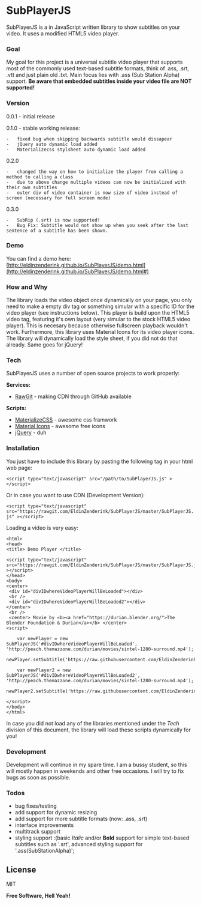 # SubPlayerJS

SubPlayerJS is a in JavaScript written library to show subtitles on your video. It uses a modified HTML5 video player. 

### Goal
My goal for this project is a universal subtitle video player that supports most of the commonly used text-based subtitle formats, think of .ass, .srt, .vtt and just plain old .txt. Main focus lies with .ass (Sub Station Alpha) support. **Be aware that embedded subtitles inside your video file are NOT supported!**

### Version
0.0.1 - initial release

0.1.0 - stable working release:

    -   fixed bug when skipping backwards subtitle would dissapear
    -   jQuery auto dynamic load added
    -   Materializecss stylsheet auto dynamic load added

0.2.0

    -   changed the way on how to initialize the player from calling a method to calling a class
    -   due to above change multiple videos can now be initialized with their own subtitles
    -   outer div of video container is now size of video instead of screen (necessary for full screen mode)

0.3.0

    -   SubRip (.srt) is now supported!
    -   Bug Fix: Subtitle would not show up when you seek after the last sentence of a subtitle has been shown. 

### Demo
You can find a demo here: [http://eldinzenderink.github.io/SubPlayerJS/demo.html](http://eldinzenderink.github.io/SubPlayerJS/demo.html#)

### How and Why
The library loads the video object once dynamically on your page, you only need to make a empty div tag or something simular with a specific ID for the video player (see instructions below). This player is build upon the HTML5 video tag, featuring it's own layout (very simular to the stock HTML5 video player). This is necesary because otherwise fullscreen playback wouldn't work. Furthermore, this library uses Material Icons for its video player icons. The library will dynamically load the style sheet, if you did not do that already. Same goes for jQuery!

### Tech

SubPlayerJS uses a number of open source projects to work properly:

**Services:**
* [RawGit](https://rawgit.com/) - making CDN through GitHub available

**Scripts:**
* [MaterializeCSS](http://materializecss.com/) - awesome css framwork
* [Material Icons](https://design.google.com/icons/) - awesome free icons
* [jQuery](https://jquery.com/) - duh


### Installation

You just have to include this library by pasting the following tag in your html web page:

`<script type="text/javascript" src="/path/to/SubPlayerJS.js" ></script>`

Or in case you want to use CDN (Development Version):

`<script type="text/javascript" src="https://rawgit.com/EldinZenderink/SubPlayerJS/master/SubPlayerJS.js" ></script>`

Loading a video is very easy:

```
<html>
<head>
<title> Demo Player </title>

<script type="text/javascript" src="https://rawgit.com/EldinZenderink/SubPlayerJS/master/SubPlayerJS.js" ></script>
</head>
<body>
<center>
 <div id="divIDwhereVideoPlayerWillBeLoaded"></div> 
 <br />
 <div id="divIDwhereVideoPlayerWillBeLoaded2"></div> 
</center>
 <br />
 <center> Movie by <b><a href="https://durian.blender.org/">The Blender Foundation & Durian</a></b> </center>
<script>

	var newPlayer = new SubPlayerJS('#divIDwhereVideoPlayerWillBeLoaded', 'http://peach.themazzone.com/durian/movies/sintel-1280-surround.mp4');
	newPlayer.setSubtitle('https://raw.githubusercontent.com/EldinZenderink/SubPlayerJS/master/DemoSubtitle/sintel.ass'); 

	var newPlayer2 = new SubPlayerJS('#divIDwhereVideoPlayerWillBeLoaded2', 'http://peach.themazzone.com/durian/movies/sintel-1280-surround.mp4');
	newPlayer2.setSubtitle('https://raw.githubusercontent.com/EldinZenderink/SubPlayerJS/master/DemoSubtitle/sintel.ass'); 

</script>
</body>
</html>

```

In case you did not load any of the libraries mentioned under the *Tech* division of this document, the library will load these scripts dynamically for you!

### Development
Development will continue in my spare time. I am a bussy student, so this will mostly happen in weekends and other free occasions. I will try to fix bugs as soon as possible.

### Todos

 - bug fixes/testing
 - add support for dynamic resizing
 - add support for more subtitle formats (now: .ass, .srt)
 - interface improvements
 - multitrack support
 - styling support :(basic *Italic* and/or **Bold** support for simple text-based subtitles such as '.srt', advanced styling support for '.ass(SubStationAlpha)';

License
----

MIT


**Free Software, Hell Yeah!**
